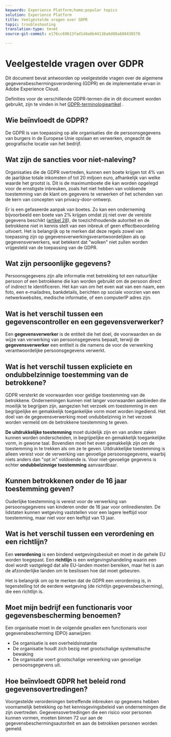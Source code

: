 ```yaml
---
keywords: Experience Platform;home;popular topics
solution: Experience Platform
title: Veelgestelde vragen over GDPR
topic: troubleshooting
translation-type: tm+mt
source-git-commit: e176cc69613fad1d4a6b44138a6d88a688438578

---
```



# Veelgestelde vragen over GDPR

Dit document bevat antwoorden op veelgestelde vragen over de algemene gegevensbeschermingsverordening (GDPR) en de implementatie ervan in Adobe Experience Cloud.

Definities voor de verschillende GDPR-termen die in dit document worden gebruikt, zijn te vinden in het [GDPR-terminologieartikel](terminology.md) .

## Wie beïnvloedt de GDPR?

De GDPR is van toepassing op alle organisaties die de persoonsgegevens van burgers in de Europese Unie opslaan en verwerken, ongeacht de geografische locatie van het bedrijf.

## Wat zijn de sancties voor niet-naleving?

Organisaties die de GDPR overtreden, kunnen een boete krijgen tot 4% van de jaarlijkse totale inkomsten of tot 20 miljoen euro, afhankelijk van welke waarde het grootst is. Dit is de maximumboete die kan worden opgelegd voor de ernstigste inbreuken, zoals het niet hebben van voldoende toestemming van de klant om gegevens te verwerken of het schenden van de kern van concepten van privacy-door-ontwerp.

Er is een gefaseerde aanpak van boetes. Zo kan een onderneming bijvoorbeeld een boete van 2% krijgen omdat zij niet over de vereiste gegevens beschikt ([artikel 28](http://www.privacy-regulation.eu/en/article-28-processor-GDPR.htm)), de toezichthoudende autoriteit en de betrokkene niet in kennis stelt van een inbreuk of geen effectbeoordeling uitvoert. Het is belangrijk op te merken dat deze regels zowel van toepassing zijn op gegevensverwerkingsverantwoordelijken als op gegevensverwerkers, wat betekent dat &quot;wolken&quot; niet zullen worden vrijgesteld van de toepassing van de GDPR.

## Wat zijn persoonlijke gegevens?

Persoonsgegevens zijn alle informatie met betrekking tot een natuurlijke persoon of een betrokkene die kan worden gebruikt om de persoon direct of indirect te identificeren. Het kan van om het even wat van een naam, een foto, een e-mailadres, bankdetails, berichten op sociale voorzien van een netwerkwebsites, medische informatie, of een computerIP adres zijn.

## Wat is het verschil tussen een gegevenscontroller en een gegevensverwerker?

Een **gegevensverwerker** is de entiteit die het doel, de voorwaarden en de wijze van verwerking van persoonsgegevens bepaalt, terwijl de **gegevensverwerker** een entiteit is die namens de voor de verwerking verantwoordelijke persoonsgegevens verwerkt.

## Wat is het verschil tussen expliciete en ondubbelzinnige toestemming van de betrokkene?

GDPR versterkt de voorwaarden voor geldige toestemming van de betrokkene. Ondernemingen kunnen niet langer voorwaarden aanbieden die moeilijk te begrijpen zijn, aangezien het verzoek om toestemming in een begrijpelijke en gemakkelijk toegankelijke vorm moet worden ingediend. Het doel van de gegevensverwerking moet ondubbelzinnig in het verzoek worden vermeld om de betrokkene toestemming te geven.

**De uitdrukkelijke toestemming** moet duidelijk zijn en van andere zaken kunnen worden onderscheiden, in begrijpelijke en gemakkelijk toegankelijke vorm, in gewone taal. Bovendien moet het even gemakkelijk zijn om de toestemming in te trekken als om ze te geven. &#x200B; Uitdrukkelijke toestemming is alleen vereist voor de verwerking van gevoelige persoonsgegevens, waarbij niets anders dan &quot;opt in&quot; voldoende is. Voor niet-gevoelige gegevens is echter **ondubbelzinnige toestemming** aanvaardbaar.

## Kunnen betrokkenen onder de 16 jaar toestemming geven?

Ouderlijke toestemming is vereist voor de verwerking van persoonsgegevens van kinderen onder de 16 jaar voor onlinediensten. De lidstaten kunnen wetgeving vaststellen voor een lagere leeftijd voor toestemming, maar niet voor een leeftijd van 13 jaar.

## Wat is het verschil tussen een verordening en een richtlijn?

Een **verordening** is een bindend wetgevingsbesluit en moet in de gehele EU worden toegepast. Een **richtlijn** is een wetgevingshandeling waarin een doel wordt vastgelegd dat alle EU-landen moeten bereiken, maar het is aan de afzonderlijke landen om te beslissen hoe dat moet gebeuren.

Het is belangrijk om op te merken dat de GDPR een verordening is, in tegenstelling tot de eerdere wetgeving (de richtlijn gegevensbescherming), die een richtlijn is.

## Moet mijn bedrijf een functionaris voor gegevensbescherming benoemen?

Een organisatie moet in de volgende gevallen een functionaris voor gegevensbescherming (DPO) aanwijzen:

* De organisatie is een overheidsinstantie
* De organisatie houdt zich bezig met grootschalige systematische bewaking
* De organisatie voert grootschalige verwerking van gevoelige persoonsgegevens uit.

## Hoe beïnvloedt GDPR het beleid rond gegevensovertredingen?

Voorgestelde verordeningen betreffende inbreuken op gegevens hebben voornamelijk betrekking op het kennisgevingsbeleid van ondernemingen die zijn overtreden. Gegevensovertredingen die een risico voor personen kunnen vormen, moeten binnen 72 uur aan de gegevensbeschermingsautoriteit en aan de betrokken personen worden gemeld.